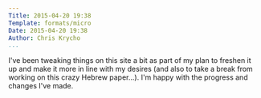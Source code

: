 ```yaml
---
Title: 2015-04-20 19:38
Template: formats/micro
Date: 2015-04-20 19:38
Author: Chris Krycho
...
```


I've been tweaking things on this site a bit as part of my plan to freshen it up
and make it more in line with my desires (and also to take a break from working
on this crazy Hebrew paper...). I'm happy with the progress and changes I've
made.
